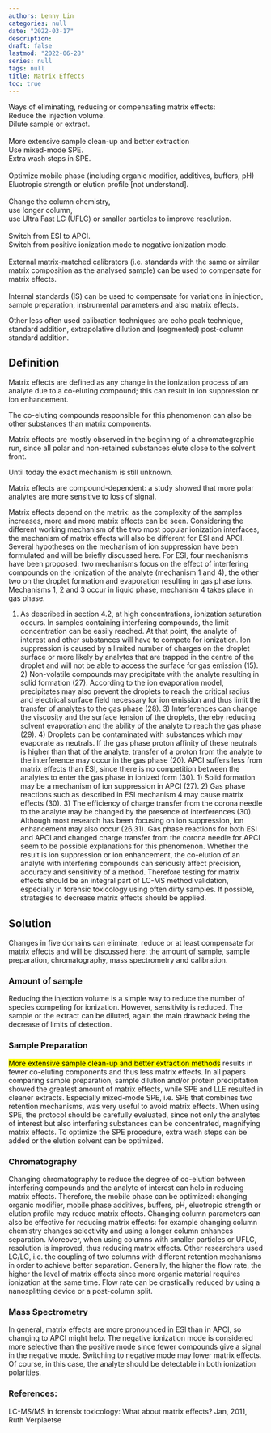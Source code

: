 ```yaml
---
authors: Lenny Lin
categories: null
date: "2022-03-17"
description: 
draft: false
lastmod: "2022-06-28"
series: null
tags: null
title: Matrix Effects
toc: true
---
```


Ways of eliminating, reducing or compensating matrix effects:  
Reduce the injection volume.  
Dilute sample or extract.  
<br>
More extensive sample clean-up and better extraction  
Use mixed-mode SPE.  
Extra wash steps in SPE.  
<br>
Optimize mobile phase (including organic modifier, additives, buffers, pH)  
Eluotropic strength or elution profile [not understand].  
<br>
Change the column chemistry,  
use longer column,   
use Ultra Fast LC (UFLC) or smaller particles to improve resolution.  
<br>
Switch from ESI to APCI.  
Switch from positive ionization mode to negative ionization mode.  
<br>
External matrix-matched calibrators (i.e. standards with the same or similar matrix composition as the analysed sample) can be used to compensate for matrix effects.    
<br>
Internal standards (IS) can be used to compensate for variations in injection, sample preparation, instrumental parameters and also matrix effects.  

Other less often used calibration techniques are echo peak technique, standard addition, extrapolative dilution and (segmented) post-column standard addition. 



<!--more-->

## Definition

Matrix effects are defined as any change in the ionization process of an analyte due to a co-eluting compound; this can result in ion suppression or ion enhancement.  

The co-eluting compounds responsible for this phenomenon can also be other substances than matrix components.  

Matrix effects are mostly observed in the beginning of a chromatographic run, since all polar and non-retained substances elute close to the solvent front.  

Until today the exact mechanism is still unknown.  

Matrix effects are compound-dependent: a study showed that more polar analytes are more sensitive to loss of signal.  

Matrix effects depend on the matrix: as the complexity of the samples increases, more and more matrix effects can be seen. Considering the different working mechanism of the two most popular ionization interfaces, the mechanism of matrix effects will also be different for ESI and APCI. Several hypotheses on the mechanism of ion suppression have been formulated and will be briefly discussed here. For ESI, four mechanisms have been proposed: two mechanisms focus on the effect of interfering compounds on the ionization of the analyte (mechanism 1 and 4), the other two on the droplet formation and evaporation resulting in gas phase ions. Mechanisms 1, 2 and 3 occur in liquid phase, mechanism 4 takes place in gas phase.  

1) As described in section 4.2, at high concentrations, ionization saturation occurs. In samples containing interfering compounds, the limit concentration can be easily reached. At that point, the analyte of interest and other substances will have to compete for ionization. Ion suppression is caused by a limited number of charges on the droplet surface or more likely by analytes that are trapped in the centre of the droplet and will not be able to access the surface for gas emission (15). 2) Non-volatile compounds may precipitate with the analyte resulting in solid formation (27). According to the ion evaporation model, precipitates may also prevent the droplets to reach the critical radius and electrical surface field necessary for ion emission and thus limit the transfer of analytes to the gas phase (28). 3) Interferences can change the viscosity and the surface tension of the droplets, thereby reducing solvent evaporation and the ability of the analyte to reach the gas phase (29). 4) Droplets can be contaminated with substances which may evaporate as neutrals. If the gas phase proton affinity of these neutrals is higher than that of the analyte, transfer of a proton from the analyte to the interference may occur in the gas phase (20). APCI suffers less from matrix effects than ESI, since there is no competition between the analytes to enter the gas phase in ionized form (30). 1) Solid formation may be a mechanism of ion suppression in APCI (27). 2) Gas phase reactions such as described in ESI mechanism 4 may cause matrix effects (30). 3) The efficiency of charge transfer from the corona needle to the analyte may be changed by the presence of interferences (30). Although most research has been focusing on ion suppression, ion enhancement may also occur (26,31). Gas phase reactions for both ESI and APCI and changed charge transfer from the corona needle for APCI seem to be possible explanations for this phenomenon. Whether the result is ion suppression or ion enhancement, the co-elution of an analyte with interfering compounds can seriously affect precision, accuracy and sensitivity of a method. Therefore testing for matrix effects should be an integral part of LC-MS method validation, especially in forensic toxicology using often dirty samples. If possible, strategies to decrease matrix effects should be applied.


## Solution

Changes in five domains can eliminate, reduce or at least compensate for matrix effects and will be discussed here: the amount of sample, sample preparation, chromatography, mass spectrometry and calibration.  


### Amount of sample

Reducing the injection volume is a simple way to reduce the number of species competing for ionization. However, sensitivity is reduced. The sample or the extract can be diluted, again the main drawback being the decrease of limits of detection.


### Sample Preparation

<mark class = "lemon">More extensive sample clean-up and better extraction methods</mark> results in fewer co-eluting components and thus less matrix effects. In all papers comparing sample preparation, sample dilution and/or protein precipitation showed the greatest amount of matrix effects, while SPE and LLE resulted in cleaner extracts. Especially mixed-mode SPE, i.e. SPE that combines two retention mechanisms, was very useful to avoid matrix effects. When using SPE, the protocol should be carefully evaluated, since not only the analytes of interest but also interfering substances can be concentrated, magnifying matrix effects. To optimize the SPE procedure, extra wash steps can be added or the elution solvent can be optimized.


### Chromatography

Changing chromatography to reduce the degree of co-elution between interfering compounds and the analyte of interest can help in reducing matrix effects. Therefore, the mobile phase can be optimized: changing organic modifier, mobile phase additives, buffers, pH, eluotropic strength or elution profile may reduce matrix effects. Changing column parameters can also be effective for reducing matrix effects: for example changing column chemistry changes selectivity and using a longer column enhances separation. Moreover, when using columns with smaller particles or UFLC, resolution is improved, thus reducing matrix effects. Other researchers used LC/LC, i.e. the coupling of two columns with different retention mechanisms in order to achieve better separation. Generally, the higher the flow rate, the higher the level of matrix effects since more organic material requires ionization at the same time. Flow rate can be drastically reduced by using a nanosplitting device or a post-column split.  


### Mass Spectrometry

In general, matrix effects are more pronounced in ESI than in APCI, so changing to APCI might help. The negative ionization mode is considered more selective than the positive mode since fewer compounds give a signal in the negative mode. Switching to negative mode may lower matrix effects. Of course, in this case, the analyte should be detectable in both ionization polarities.  

### References:

LC-MS/MS in forensix toxicology: What about matrix effects? Jan, 2011, Ruth Verplaetse
